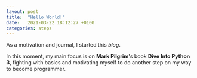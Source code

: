 ```yaml
---
layout: post
title:  "Hello World!"
date:   2021-03-22 18:12:27 +0100
categories: steps
---
```

As a motivation and journal, I started this *blog*.

In this moment, my main focus is on **Mark Pilgrim**'s book **Dive Into Python 3**, fighting with basics and motivating myself to do another step on my way to become programmer.
